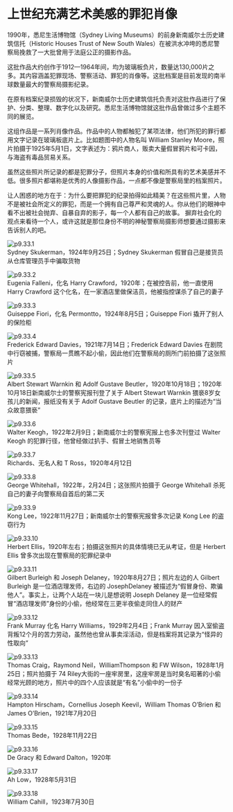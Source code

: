 # 上世纪充满艺术美感的罪犯肖像

​1990年，悉尼生活博物馆（Sydney Living Museums）的前身新南威尔士历史建筑信托（Historic Houses Trust of New South Wales）在被洪水冲垮的悉尼警察局挽救了一大批曾用于法庭公正的摄影作品。

这批作品大约创作于1912—1964年间，均为玻璃板负片，数量达130,000片之多。其内容涵盖犯罪现场、警察活动、罪犯的肖像等。这批档案是目前发现的南半球数量最大的警察局摄影纪录。

在原有档案纪录损毁的状况下，新南威尔士历史建筑信托负责对这批作品进行了保护、分类、整理、数字化以及研究。悉尼生活博物馆就这批作品曾做过多个主题不同的展览。

这组作品是一系列肖像作品。作品中的人物都触犯了某项法律，他们所犯的罪行都用文字记录在玻璃板底片上。比如题图中的人物名叫 William Stanley Moore，照片拍摄于1925年5月1日，文字表述为：鸦片商人，贩卖大量假冒鸦片和可卡因，与海盗有毒品贸易关系。

虽然这些照片所记录的都是犯罪分子，但照片本身的价值和所具有的艺术美感并不低。很多照片都堪称是优秀的人像摄影作品，一点都不像是警察局里的档案照片。

让人困惑的地方在于：为什么要把罪犯的纪录拍得如此精美？在这些照片里，人物不是被社会所定义的罪犯，而是一个拥有自己尊严和灵魂的人。你从他们的眼神中看不出被社会抛弃、自暴自弃的影子，每一个人都有自己的故事。
摒弃社会化的观点来看待一个人，或许这就是那位身份不明的神秘警察局摄影师想要通过摄影来告诉别人的吧。

![p9.33.1](/images/9.33.1.jpg)  
Sydney Skukerman，1924年9月25日；Sydney Skukerman 假冒自己是接货员从仓库管理员手中骗取货物

![p9.33.2](/images/9.33.2.jpg)  
Eugenia Falleni，化名 Harry Crawford，1920年；在被控告前，他一直使用 Harry Crawford 这个化名，在一家酒店里做保洁员，他被指控谋杀了自己的妻子

![p9.33.3](/images/9.33.3.jpg)  
Guiseppe Fiori，化名 Permontto，1924年8月5日；Guiseppe Fiori 撬开了别人的保险柜

![p9.33.4](/images/9.33.4.jpg)  
Frederick Edward Davies，1921年7月14日；Frederick Edward Davies 在剧院中行窃被捕，警察局一贯瞧不起小偷，因此他们在警察局的厕所门前拍摄了这张照片

![p9.33.5](/images/9.33.5.jpg)  
Albert Stewart Warnkin 和 Adolf Gustave Beutler，1920年10月18日；1920年10月18日新南威尔士的警察宪报刊登了关于 Albert Stewart Warnkin 猥亵8岁女孩儿的新闻，报纸没有关于 Adolf Gustave Beutler 的记录，底片上的描述为“当众故意猥亵”

![p9.33.6](/images/9.33.6.jpg)  
Walter Keogh，1922年2月9日；新南威尔士的警察宪报上也多次刊登过 Walter Keogh 的犯罪行径，他曾经做过扒手、假冒土地销售员等

![p9.33.7](/images/9.33.7.jpg)  
Richards、无名人和 T Ross，1920年4月12日

![p9.33.8](/images/9.33.8.jpg)  
George Whitehall，1922年，2月24日；这张照片拍摄于 George Whitehall 杀死自己的妻子向警察局自首后的第二天

![p9.33.9](/images/9.33.9.jpg)  
Kong Lee，1922年11月27日；新南威尔士的警察宪报曾多次记录 Kong Lee 的盗窃行为

![p9.33.10](/images/9.33.10.jpg)  
Herbert Ellis，1920年左右；拍摄这张照片的具体情境已无从考证，但是 Herbert Ellis 曾多次出现在警察局的犯罪纪录中

![p9.33.11](/images/9.33.11.jpg)  
Gilbert Burleigh 和 Joseph Delaney，1920年8月27日；照片左边的人 Gilbert Burleigh 是一位酒店理发师，右边的 JosephDelaney 被描述为“假冒身份、欺骗他人”。事实上，让两个人站在一块儿是想说明 Joseph Delaney 是一位经常假冒“酒店理发师”身份的小偷，他经常在三更半夜偷走同住人的财产

![p9.33.12](/images/9.33.12.jpg)  
Frank Murray 化名 Harry Williams，1929年2月4日；Frank Murray 因入室偷盗背叛12个月的苦力劳动，虽然他也曾从事卖淫活动，但是档案将其记录为“怪异的性取向”

![p9.33.13](/images/9.33.13.jpg)  
Thomas Craig，Raymond Neil，WilliamThompson 和 FW Wilson，1928年1月25日；照片拍摄于 74 Riley大街的一座牢房里，这座牢房是当时臭名昭著的小偷经常光顾的地方，照片中的四个人应该就是“有名”小偷中的一份子

![p9.33.14](/images/9.33.14.jpg)  
Hampton Hirscham，Cornellius Joseph Keevil，William Thomas O’Brien 和 James O’Brien，1921年7月20日

![p9.33.15](/images/9.33.15.jpg)  
Thomas Bede，1928年11月22日

![p9.33.16](/images/9.33.16.jpg)  
De Gracy 和 Edward Dalton，1920年

![p9.33.17](/images/9.33.17.jpg)  
Ah Low，1928年5月31日

![p9.33.18](/images/9.33.18.jpg)  
William Cahill，1923年7月30日
